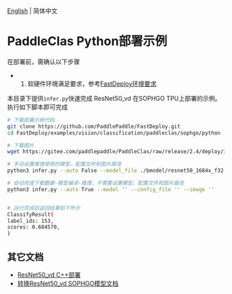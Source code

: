 [English](README.md) | 简体中文
# PaddleClas Python部署示例

在部署前，需确认以下步骤

- 1. 软硬件环境满足要求，参考[FastDeploy环境要求](../../../../../../docs/cn/build_and_install/sophgo.md)

本目录下提供`infer.py`快速完成 ResNet50_vd 在SOPHGO TPU上部署的示例。执行如下脚本即可完成

```bash
# 下载部署示例代码
git clone https://github.com/PaddlePaddle/FastDeploy.git
cd FastDeploy/examples/vision/classification/paddleclas/sophgo/python

# 下载图片
wget https://gitee.com/paddlepaddle/PaddleClas/raw/release/2.4/deploy/images/ImageNet/ILSVRC2012_val_00000010.jpeg

# 手动设置推理使用的模型、配置文件和图片路径
python3 infer.py --auto False --model_file ./bmodel/resnet50_1684x_f32.bmodel  --config_file ResNet50_vd_infer/inference_cls.yaml  --image ILSVRC2012_val_00000010.jpeg

# 自动完成下载数据-模型编译-推理，不需要设置模型、配置文件和图片路径
python3 infer.py --auto True --model '' --config_file '' --image ''


# 运行完成后返回结果如下所示
ClassifyResult(
label_ids: 153,
scores: 0.684570,
)
```

## 其它文档
- [ResNet50_vd C++部署](../cpp)
- [转换ResNet50_vd SOPHGO模型文档](../README.md)

